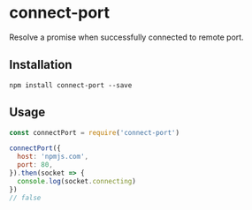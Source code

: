 # connect-port

Resolve a promise when successfully connected to remote port.

## Installation

```
npm install connect-port --save
```

## Usage

<!-- eslint-disable strict,no-console -->

```js
const connectPort = require('connect-port')

connectPort({
  host: 'npmjs.com',
  port: 80,
}).then(socket => {
  console.log(socket.connecting)
})
// false
```
